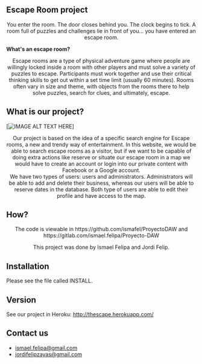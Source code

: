 ## Escape Room project

<center>You enter the room. The door closes behind you. The clock begins to tick. A room full of puzzles and challenges lie in front of you… you have entered an escape room.</center>

**What's an escape room?**

<center>Escape rooms are a type of physical adventure game where people are willingly locked inside a room with other players and must solve a variety of puzzles to escape. Participants must work together and use their critical thinking skills to get out within a set time limit (usually 60 minutes). Rooms often vary in size and theme, with objects from the rooms there to help solve puzzles, search for clues, and ultimately, escape.</center>

## What is our project?

[![IMAGE ALT TEXT HERE](https://github.com/ismafel/ProyectoDAW/blob/master/Presentacion/img/logo.png)]



<center>Our project is based on the idea of a specific search engine for Escape rooms, a new and trendy  way of entertainment. In this website, we would be able to search escape rooms as a visitor, but if we want to be capable of doing extra actions like reserve or situate our escape room in a map we would have to create an account or login into our private content with Facebook or a Google account.</center>

<center>We have two types of users: users and administrators. Administrators will be able to add and delete their business, whereas  our users will be able to reserve dates in the database. Both type of users are able to edit their profile and have access to the map.</center>


## How?
<center>The code is viewable in https://github.com/ismafel/ProyectoDAW and https://gitlab.com/ismael.felipa/Proyecto-DAW 

This project was done by Ismael Felipa and Jordi Felip.</center>

Installation
------------

Please see the file called INSTALL.

Version
------------
See our project in Heroku: http://thescape.herokuapp.com/

## Contact us

* ismael.felipa@gmail.com
* jordifelipzayas@gmail.com
